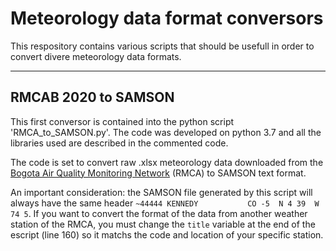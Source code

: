 # Meteorology data format conversors

This respository contains various scripts that should be usefull in order to convert divere meteorology data formats.

---
## RMCAB 2020 to SAMSON
This first conversor is contained into the python script 'RMCA_to_SAMSON.py'. The code was developed on python 3.7 and all the libraries used are described in the commented code.

The code is set to convert raw .xlsx meteorology data downloaded from the [Bogota Air Quality Monitoring Network](http://rmcab.ambientebogota.gov.co/Report/stationreport) (RMCA) to SAMSON text format.

An important consideration: the SAMSON file generated by this script will always have the same header `~44444 KENNEDY           CO -5  N 4 39  W 74 5`. If you want to convert the format of the data from another weather station of the RMCA, you must change the `title` variable at the end of the escript (line 160) so it matchs the code and location of your specific station.